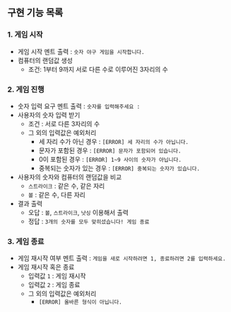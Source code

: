 ## 구현 기능 목록

### 1. 게임 시작

- 게임 시작 멘트 출력 : `숫자 야구 게임을 시작합니다.`
- 컴퓨터의 랜덤값 생성
  - 조건: 1부터 9까지 서로 다른 수로 이루어진 3자리의 수

### 2. 게임 진행

- 숫자 입력 요구 멘트 출력 : `숫자를 입력해주세요 : `
- 사용자의 숫자 입력 받기
  - 조건 : 서로 다른 3자리의 수
  - 그 외의 입력값은 예외처리
    - 세 자리 수가 아닌 경우 : `[ERROR] 세 자리의 수가 아닙니다.`
    - 문자가 포함된 경우 : `[ERROR] 문자가 포함되어 있습니다.`
    - 0이 포함된 경우 : `[ERROR] 1~9 사이의 숫자가 아닙니다.`
    - 중복되는 숫자가 있는 경우 : `[ERROR] 중복되는 숫자가 있습니다.`
- 사용자의 숫자와 컴퓨터의 랜덤값을 비교
  - `스트라이크` : 같은 수, 같은 자리
  - `볼` : 같은 수, 다른 자리
- 결과 출력
  - 오답 : `볼`, `스트라이크`, `낫싱` 이용해서 출력
  - 정답 : `3개의 숫자를 모두 맞히셨습니다! 게임 종료`

### 3. 게임 종료

- 게임 재시작 여부 멘트 출력 : `게임을 새로 시작하려면 1, 종료하려면 2를 입력하세요.`
- 게임 재시작 혹은 종료
  - 입력값 `1` : 게임 재시작
  - 입력값 `2` : 게임 종료
  - 그 외의 입력값은 예외처리
    - `[ERROR] 올바른 형식이 아닙니다.`

